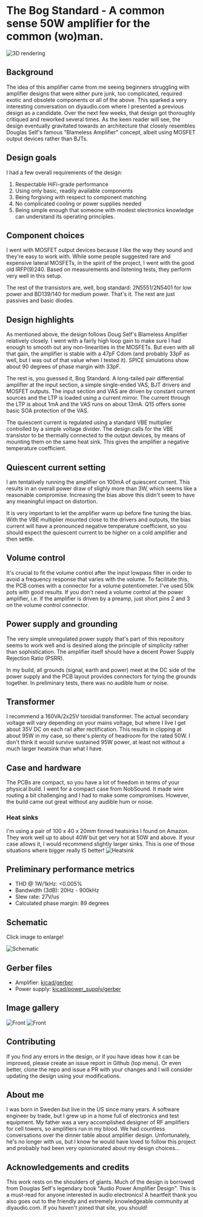 # The Bog Standard - A common sense 50W amplifier for the common (wo)man.

![3D rendering](images/3d.png)

## Background
The idea of this amplifier came from me seeing beginners struggling with amplifier designs 
that were either pure junk, too complicated, required exotic and obsolete components or all of the above.
This sparked a very interesting conversation on diyaudio.com where I presented a previous design
as a candidate. Over the next few weeks, that design got thoroughly critiqued and reworked several times.
As the keen reader will see, the design eventually gravitated towards an architecture that closely
resembles Douglas Self's famous "Blameless Amplifier" concept, albeit using MOSFET output devices rather
than BJTs. 

## Design goals
I had a few overall requirements of the design:
1. Respectable HiFi-grade performance
2. Using only basic, readily available components
3. Being forgiving with respect to component matching
4. No complicated cooling or power supplies needed
5. Being simple enough that someone with modest electronics knowledge can understand its operating principles.

## Component choices
I went with MOSFET output devices because I like the way they sound and they're easy to work with. While
some people suggested rare and expensive lateral MOSFETs, in the spirit of the project, I went with the
good old IRFP(9)240. Based on measurements and listening tests, they perform very well in this setup.

The rest of the transistors are, well, bog standard: 2N5551/2N5401 for low power and BD139/140 for 
medium power. That's it. The rest are just passives and basic diodes.

## Design highlights
As mentioned above, the design follows Doug Self's Blameless Amplifier relatively closely. I went with 
a fairly high loop gain to make sure I had enough to smooth out any non-linearities in the MOSFETs. But
even with all that gain, the amplifier is stable with a 47pF Cdom (and probably 33pF as well, but I was 
out of that value when I tested it). SPICE simulations show about 90 degrees of phase margin with 33pF.

The rest is, you guessed it, Bog Standard. A long-tailed pair differential amplifier at the input section,
a simple single-ended VAS, BJT drivers and MOSFET outputs. The input section and VAS are driven by constant
current sources and the LTP is loaded using a current mirror. The current through the LTP is about 1mA and 
the VAS runs on about 13mA. Q15 offers some basic SOA protection of the VAS. 

The quiescent current is regulated using a standard VBE multiplier controlled by a simple voltage divider.
The design calls for the VBE transistor to be thermally connected to the output devices, by means of 
mounting them on the same heat sink. This gives the amplifier a negative temperature coefficient. 

## Quiescent current setting
I am tentatively running the amplifier on 100mA of quiescent current. This results in an overall power draw
of slighly more than 3W, which seems like a reasonable compromise. Increasing the bias above this didn't 
seem to have any meaningful impact on distortion.

It is very important to let the amplifier warm up before fine tuning the bias. With the VBE multiplier
mounted close to the drivers and outputs, the bias current will have a pronounced negative temperature 
coefficient, so you should expect the quiescent current to be higher on a cold amplifier and then settle.

## Volume control
It's crucial to fit the volume control after the input lowpass filter in order to avoid a frequency response
that varies with the volume. To facilitate this, the PCB comes with a connector for a volume potentiometer. 
I've used 50k pots with good results. If you don't need a volume control at the power amplifier, i.e.
if the amplifier is driven by a preamp, just short pins 2 and 3 on the volume control connector.

## Power supply and grounding
The very simple unregulated power supply that's part of this repository seems to work well and is desined
along the principle of simplicity rather than sophistication. The amplifier itself should have a decent Power
Supply Rejection Ratio (PSRR).

In my build, all grounds (signal, earth and power) meet at the DC side of the power supply and the PCB layout provides
connectors for tying the grounds together. In preliminary tests, there was no audible hum or noise. 

## Transformer
I recommend a 160VA/2x25V toroidial transformer. The actual secondary voltage will vary depending on your mains
voltage, but where I live I get about 35V DC on each rail after rectification. This results in clipping at about
95W in my case, so there's plenty of headroom for the rated 50W. I don't think it would survive sustained 95W power,
at least not without a much larger heatsink than what I have. 

## Case and hardware
The PCBs are compact, so you have a lot of freedom in terms of your physical build. I went for a compact
case from NobSound. It made wire routing a bit challenging and I had to make some compromises. However, the
build came out great without any audible hum or noise. 

### Heat sinks
I'm using a pair of 100 x 40 x 20mm finned heatsinks I found on Amazon. They work well up to about 40W but
get very hot at 50W and above. If your case allows it, I would recommend slightly larger sinks. This is one 
of those situations where bigger really IS better!
![Heatsink](images/heatsink.jpg)

## Preliminary performance metrics
* THD @ 1W/1kHz: <0.005%
* Bandwidth (3dB): 20Hz - 900kHz
* Slew rate: 27V/us
* Calculated phase margin: 89 degrees

## Schematic
Click image to enlarge!

![Schematic](images/schematic.png)

## Gerber files
* Amplifier: [kicad/gerber](kicad/gerber)
* Power supply: [kicad/power_supply/gerber](kicad/power_supply/gerber)

## Image gallery
![Front](images/front.jpg)
![Front](images/interior.jpg)

## Contributing
If you find any errors in the design, or if you have ideas how it can be improved, please create an issue report in Github (top menu).
Or even better, clone the repo and issue a PR with your changes and I will consider updating the design using your
modifications.

## About me
I was born in Sweden but live in the US since many years. A software engineer by trade, but I grew up in a home 
full of electronics and test equipment. My father was a very accomplished designer of RF amplifiers for cell towers, so amplifiers 
run in my blood. We had countless conversations over the dinner table about amplifier design. Unfortunately, 
he's no longer with us, but I know he would have loved to follow this project and probably had been very 
opionionated about my design choices...

## Acknowledgements and credits
This work rests on the shoulders of giants. Much of the design is borrowed from Douglas Self's legendary
book "Audio Power Amplifier Design". This is a must-read for anyone interested in audio electronics!
A heartfelt thank you also goes out to the friendly and extremely knowledgeable community at diyaudio.com.
If you haven't joined that site, you should! 


